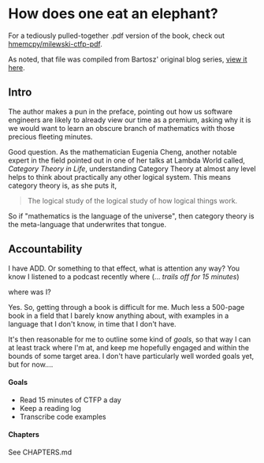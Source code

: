 # How does one eat an elephant?

For a tediously pulled-together .pdf version of the book, check out [hmemcpy/milewski-ctfp-pdf].

As noted, that file was compiled from Bartosz' original blog series, [view it here].



## Intro

The author makes a pun in the preface, pointing out how us
software engineers are likely to already view our time as a premium, asking
why it is we would want to learn an obscure branch of mathematics with those
precious fleeting minutes.

Good question. As the mathematician Eugenia Cheng, another notable expert in the
field pointed out in one of her talks at Lambda World called,
_Category Theory in Life_, understanding Category Theory at almost any level
helps to think about practically any other logical system. This means category
theory is, as she puts it,

> The logical study of
>      the logical study of
>         how logical things work.

So if "mathematics is the language of the universe", then category theory is
the meta-language that underwrites that tongue.


## Accountability

I have ADD. Or something to that effect, what is attention any way? You know
I listened to a podcast recently where (... _trails off for 15 minutes_)

where was I?

Yes. So, getting through a book is difficult for me. Much less a 500-page book
in a field that I barely know anything about, with examples in a language that
I don't know, in time that I don't have.

It's then reasonable for me to outline some kind of _goals_, so that way I
can at least track where I'm at, and keep me hopefully engaged and within the
bounds of some target area. I don't have particularly well worded goals yet,
but for now....

#### Goals

- Read 15 minutes of CTFP a day
- Keep a reading log
- Transcribe code examples


#### Chapters

See CHAPTERS.md



[hmemcpy/milewski-ctfp-pdf]: https://github.com/hmemcpy/milewski-ctfp-pdf
[view it here]: https://bartoszmilewski.com/2014/10/28/category-theory-for-programmers-the-preface/
